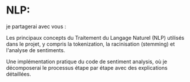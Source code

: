 # NLP:

je partagerai avec vous :

Les principaux concepts du Traitement du Langage Naturel (NLP) utilisés dans le projet, y compris la tokenization, la racinisation (stemming) et l'analyse de sentiments.

Une implémentation pratique du code de sentiment analysis, où je décomposerai le processus étape par étape avec des explications détaillées.

